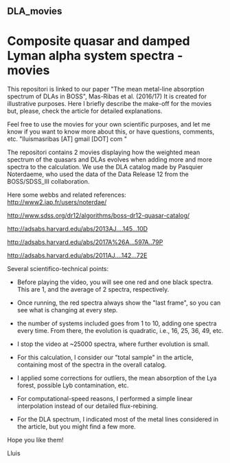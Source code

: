 ## DLA_movies
# Composite quasar and damped Lyman alpha system spectra - movies

  This repositori is linked to our paper "The mean metal-line absorption spectrum of DLAs in BOSS", Mas-Ribas et al. (2016/17)
It is created for illustrative purposes. Here I briefly describe the make-off for the movies but, please, 
check the article for detailed explanations.

  Feel free to use the movies for your own scientific purposes, and let me know if you want to know more about this, or 
have questions, comments, etc. "lluismasribas [AT] gmail [DOT] com "


  The repositori contains 2 movies displaying how the weighted mean spectrum of the quasars and DLAs evolves when 
adding more and more spectra to the calculation. We use the DLA catalog made by Pasquier Noterdaeme, who used the 
data of the Data Release 12 from the BOSS/SDSS_III collaboration.

Here some webbs and related references:
http://www2.iap.fr/users/noterdae/

http://www.sdss.org/dr12/algorithms/boss-dr12-quasar-catalog/

http://adsabs.harvard.edu/abs/2013AJ....145...10D

http://adsabs.harvard.edu/abs/2017A%26A...597A..79P

http://adsabs.harvard.edu/abs/2011AJ....142...72E


  Several scientifico-technical points:
* Before playing the video, you will see one red and one black spectra. This are 1, and the average of 2 spectra, respectively.
* Once running, the red spectra always show the "last frame", so you can see what is changing at every step.
* the number of systems included goes from 1 to 10, adding one spectra every time. From there, the evolution is quadratic, i.e., 
  16, 25, 36, 49, etc.
* I stop the video at ~25000 spectra, where further evolution is small.

* For this calculation, I consider our "total sample" in the article, containing most of the spectra in the overall catalog. 
* I applied some corrections for outliers, the mean absorption of the Lya forest, possible Lyb contamination, etc. 
* For computational-speed reasons, I performed a simple linear interpolation instead of our detailed flux-rebining. 
* For the DLA spectrum, I indicated most of the metal lines considered in the article, but you might find a few more.

Hope you like them!

Lluis
